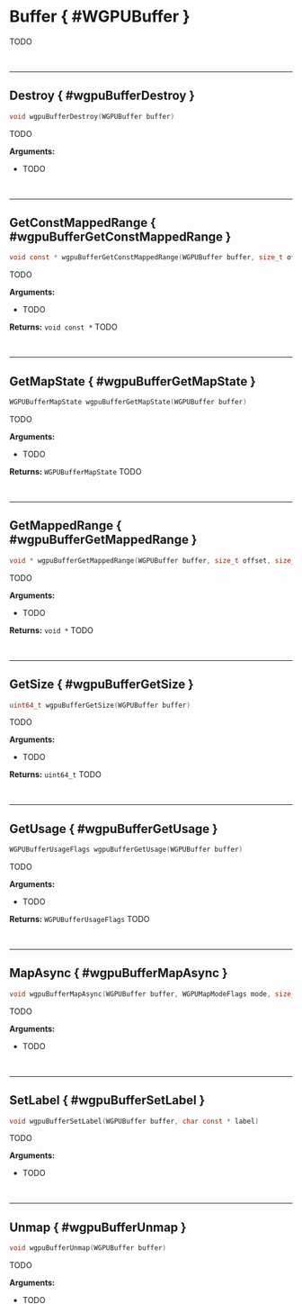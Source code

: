 

# Buffer { #WGPUBuffer }


TODO




<br/><!-- poor man's styling, just for the demo before we use a non default theme -->
***

## Destroy { #wgpuBufferDestroy }

```C
void wgpuBufferDestroy(WGPUBuffer buffer)
```


TODO



**Arguments:**

 - TODO




<br/><!-- poor man's styling, just for the demo before we use a non default theme -->
***

## GetConstMappedRange { #wgpuBufferGetConstMappedRange }

```C
void const * wgpuBufferGetConstMappedRange(WGPUBuffer buffer, size_t offset, size_t size)
```


TODO


**Arguments:**

 - TODO



**Returns:** `void const *` 
TODO





<br/><!-- poor man's styling, just for the demo before we use a non default theme -->
***

## GetMapState { #wgpuBufferGetMapState }

```C
WGPUBufferMapState wgpuBufferGetMapState(WGPUBuffer buffer)
```


TODO


**Arguments:**

 - TODO



**Returns:** `WGPUBufferMapState` 
TODO





<br/><!-- poor man's styling, just for the demo before we use a non default theme -->
***

## GetMappedRange { #wgpuBufferGetMappedRange }

```C
void * wgpuBufferGetMappedRange(WGPUBuffer buffer, size_t offset, size_t size)
```


TODO


**Arguments:**

 - TODO



**Returns:** `void *` 
TODO





<br/><!-- poor man's styling, just for the demo before we use a non default theme -->
***

## GetSize { #wgpuBufferGetSize }

```C
uint64_t wgpuBufferGetSize(WGPUBuffer buffer)
```


TODO


**Arguments:**

 - TODO



**Returns:** `uint64_t` 
TODO





<br/><!-- poor man's styling, just for the demo before we use a non default theme -->
***

## GetUsage { #wgpuBufferGetUsage }

```C
WGPUBufferUsageFlags wgpuBufferGetUsage(WGPUBuffer buffer)
```


TODO


**Arguments:**

 - TODO



**Returns:** `WGPUBufferUsageFlags` 
TODO





<br/><!-- poor man's styling, just for the demo before we use a non default theme -->
***

## MapAsync { #wgpuBufferMapAsync }

```C
void wgpuBufferMapAsync(WGPUBuffer buffer, WGPUMapModeFlags mode, size_t offset, size_t size, WGPUBufferMapAsyncCallback callback, WGPU_NULLABLE void * userdata)
```


TODO


**Arguments:**

 - TODO




<br/><!-- poor man's styling, just for the demo before we use a non default theme -->
***

## SetLabel { #wgpuBufferSetLabel }

```C
void wgpuBufferSetLabel(WGPUBuffer buffer, char const * label)
```


TODO


**Arguments:**

 - TODO




<br/><!-- poor man's styling, just for the demo before we use a non default theme -->
***

## Unmap { #wgpuBufferUnmap }

```C
void wgpuBufferUnmap(WGPUBuffer buffer)
```


TODO


**Arguments:**

 - TODO



